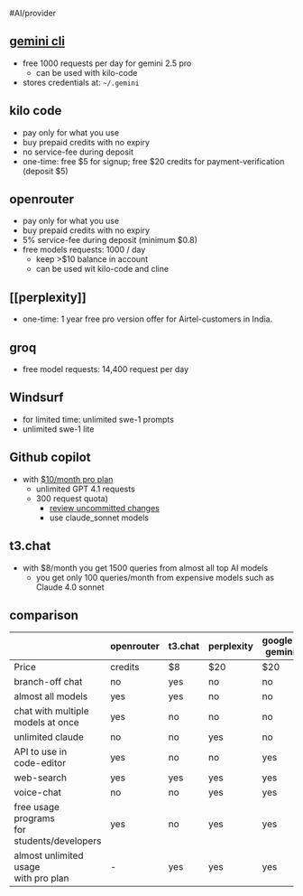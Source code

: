 #AI/provider

## [gemini cli](https://github.com/google-gemini/gemini-cli)
- free 1000 requests per day for gemini 2.5 pro
	- can be used with kilo-code
- stores credentials at: `~/.gemini`

## kilo code
- pay only for what you use
- buy prepaid credits with no expiry
- no service-fee during deposit
- one-time: free $5 for signup; free $20 credits for payment-verification (deposit $5)
## openrouter
- pay only for what you use
- buy prepaid credits with no expiry
- 5% service-fee during deposit (minimum $0.8)
- free models requests: 1000 / day
	- keep >$10 balance in account
	- can be used wit kilo-code and cline
## [[perplexity]]
- one-time: 1 year free pro version offer for Airtel-customers in India.

## groq
- free model requests: 14,400 request per day

## Windsurf
- for limited time: unlimited swe-1 prompts
- unlimited swe-1 lite

## Github copilot
- with [$10/month pro plan](https://docs.github.com/en/copilot/get-started/plans#comparing-copilot-plans)
	- unlimited GPT 4.1 requests
	- 300 request quota)
		- [review uncommitted changes](https://docs.github.com/en/copilot/concepts/code-review/code-review#code-review-monthly-quota)
		- use claude_sonnet models

## t3.chat
- with $8/month you get 1500 queries from almost all top AI models
	- you get only 100 queries/month from expensive models such as Claude 4.0 sonnet


## comparison

|                                                | openrouter | t3.chat | perplexity | google-gemini |
| ---------------------------------------------- | ---------- | ------- | ---------- | ------------- |
| Price                                          | credits    | $8      | $20        | $20           |
| branch-off chat                                | no         | yes     | no         | no            |
| almost all models                              | yes        | yes     | no         | no            |
| chat with multiple<br>models at once           | yes        | no      | no         | no            |
| unlimited claude                               | no         | no      | yes        | no            |
| API to use in <br>code-editor                  | yes        | no      | no         | yes           |
| web-search                                     | yes        | yes     | yes        | yes           |
| voice-chat                                     | no         | no      | yes        | yes           |
| free usage programs<br>for students/developers | yes        | no      | yes        | yes           |
| almost unlimited usage <br>with pro plan       | -          | yes     | yes        | yes           |
